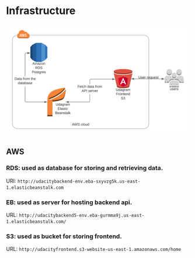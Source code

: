 # Infrastructure

![Architecture](diagram.png)

## AWS

### RDS: used as database for storing and retrieving data.

URI: `http://udacitybackend-env.eba-sxyvzg5k.us-east-1.elasticbeanstalk.com`

### EB: used as server for hosting backend api.

URL: `http://udacitybackend5-env.eba-gurmma9j.us-east-1.elasticbeanstalk.com/`

### S3: used as bucket for storing frontend.

URL: `http://udacityfrontend.s3-website-us-east-1.amazonaws.com/home`
